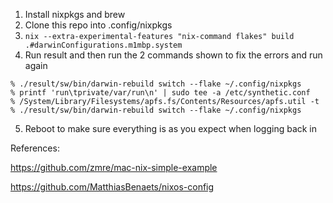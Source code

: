 1. Install nixpkgs and brew
2. Clone this repo into .config/nixpkgs
3. `nix --extra-experimental-features "nix-command flakes" build .#darwinConfigurations.m1mbp.system`
4. Run result and then run the 2 commands shown to fix the errors and run again
```
% ./result/sw/bin/darwin-rebuild switch --flake ~/.config/nixpkgs
% printf 'run\tprivate/var/run\n' | sudo tee -a /etc/synthetic.conf
% /System/Library/Filesystems/apfs.fs/Contents/Resources/apfs.util -t 
% ./result/sw/bin/darwin-rebuild switch --flake ~/.config/nixpkgs
```
5. Reboot to make sure everything is as you expect when logging back in



References:

https://github.com/zmre/mac-nix-simple-example

https://github.com/MatthiasBenaets/nixos-config
